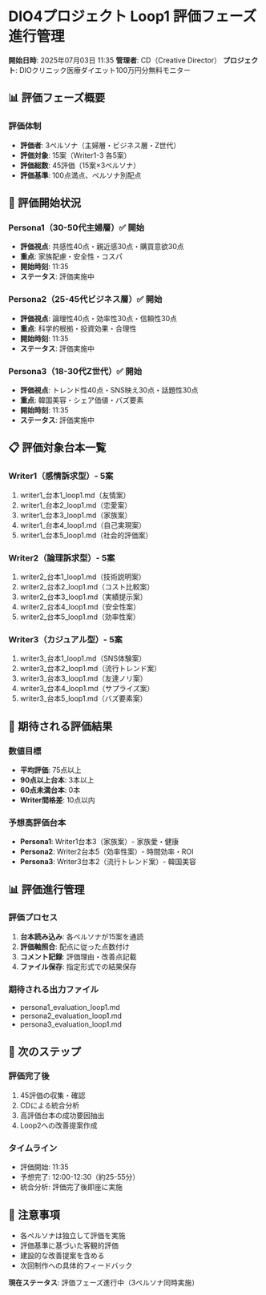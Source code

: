 # DIO4プロジェクト Loop1 評価フェーズ進行管理

**開始日時**: 2025年07月03日 11:35
**管理者**: CD（Creative Director）
**プロジェクト**: DIOクリニック医療ダイエット100万円分無料モニター

## 📊 評価フェーズ概要

### 評価体制
- **評価者**: 3ペルソナ（主婦層・ビジネス層・Z世代）
- **評価対象**: 15案（Writer1-3 各5案）
- **評価総数**: 45評価（15案×3ペルソナ）
- **評価基準**: 100点満点、ペルソナ別配点

## 🚀 評価開始状況

### Persona1（30-50代主婦層）✅ 開始
- **評価視点**: 共感性40点・親近感30点・購買意欲30点
- **重点**: 家族配慮・安全性・コスパ
- **開始時刻**: 11:35
- **ステータス**: 評価実施中

### Persona2（25-45代ビジネス層）✅ 開始
- **評価視点**: 論理性40点・効率性30点・信頼性30点
- **重点**: 科学的根拠・投資効果・合理性
- **開始時刻**: 11:35
- **ステータス**: 評価実施中

### Persona3（18-30代Z世代）✅ 開始
- **評価視点**: トレンド性40点・SNS映え30点・話題性30点
- **重点**: 韓国美容・シェア価値・バズ要素
- **開始時刻**: 11:35
- **ステータス**: 評価実施中

## 📋 評価対象台本一覧

### Writer1（感情訴求型）- 5案
1. writer1_台本1_loop1.md（友情案）
2. writer1_台本2_loop1.md（恋愛案）
3. writer1_台本3_loop1.md（家族案）
4. writer1_台本4_loop1.md（自己実現案）
5. writer1_台本5_loop1.md（社会的評価案）

### Writer2（論理訴求型）- 5案
1. writer2_台本1_loop1.md（技術説明案）
2. writer2_台本2_loop1.md（コスト比較案）
3. writer2_台本3_loop1.md（実績提示案）
4. writer2_台本4_loop1.md（安全性案）
5. writer2_台本5_loop1.md（効率性案）

### Writer3（カジュアル型）- 5案
1. writer3_台本1_loop1.md（SNS体験案）
2. writer3_台本2_loop1.md（流行トレンド案）
3. writer3_台本3_loop1.md（友達ノリ案）
4. writer3_台本4_loop1.md（サプライズ案）
5. writer3_台本5_loop1.md（バズ要素案）

## 🎯 期待される評価結果

### 数値目標
- **平均評価**: 75点以上
- **90点以上台本**: 3本以上
- **60点未満台本**: 0本
- **Writer間格差**: 10点以内

### 予想高評価台本
- **Persona1**: Writer1台本3（家族案）- 家族愛・健康
- **Persona2**: Writer2台本5（効率性案）- 時間効率・ROI
- **Persona3**: Writer3台本2（流行トレンド案）- 韓国美容

## 📊 評価進行管理

### 評価プロセス
1. **台本読み込み**: 各ペルソナが15案を通読
2. **評価軸照合**: 配点に従った点数付け
3. **コメント記録**: 評価理由・改善点記載
4. **ファイル保存**: 指定形式での結果保存

### 期待される出力ファイル
- persona1_evaluation_loop1.md
- persona2_evaluation_loop1.md
- persona3_evaluation_loop1.md

## 📝 次のステップ

### 評価完了後
1. 45評価の収集・確認
2. CDによる統合分析
3. 高評価台本の成功要因抽出
4. Loop2への改善提案作成

### タイムライン
- 評価開始: 11:35
- 予想完了: 12:00-12:30（約25-55分）
- 統合分析: 評価完了後即座に実施

## 📌 注意事項

- 各ペルソナは独立して評価を実施
- 評価基準に基づいた客観的評価
- 建設的な改善提案を含める
- 次回制作への具体的フィードバック

**現在ステータス**: 評価フェーズ進行中（3ペルソナ同時実施）